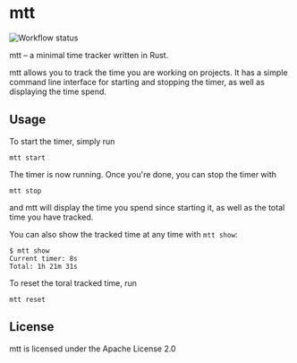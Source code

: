 # mtt
![Workflow status](https://github.com/markus-k/mtt/actions/workflows/rust.yml/badge.svg)

mtt – a minimal time tracker written in Rust.

mtt allows you to track the time you are working on projects. It has a simple command line interface for starting and stopping the timer, as well as displaying the time spend.

## Usage

To start the timer, simply run
```
mtt start
```
The timer is now running. Once you're done, you can stop the timer with
```
mtt stop
````
and mtt will display the time you spend since starting it, as well as the total time you have tracked.

You can also show the tracked time at any time with `mtt show`:
```
$ mtt show
Current timer: 8s
Total: 1h 21m 31s
```

To reset the toral tracked time, run
```
mtt reset
```

## License

mtt is licensed under the Apache License 2.0
